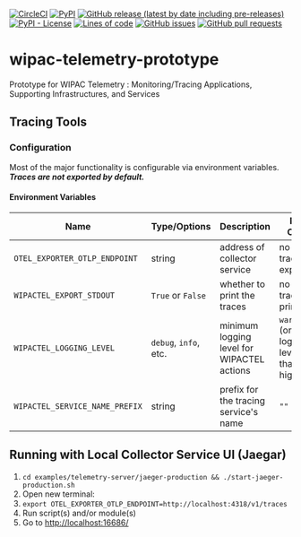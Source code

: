 <!--- Top of README Badges (automated) --->
[![CircleCI](https://img.shields.io/circleci/build/github/WIPACrepo/wipac-telemetry)](https://app.circleci.com/pipelines/github/WIPACrepo/wipac-telemetry?branch=main&filter=all) [![PyPI](https://img.shields.io/pypi/v/wipac-dev-tools)](https://pypi.org/project/wipac-dev-tools/) [![GitHub release (latest by date including pre-releases)](https://img.shields.io/github/v/release/WIPACrepo/wipac-telemetry?include_prereleases)](https://github.com/WIPACrepo/wipac-telemetry/) [![PyPI - License](https://img.shields.io/pypi/l/wipac-dev-tools)](https://github.com/WIPACrepo/wipac-telemetry/blob/main/LICENSE) [![Lines of code](https://img.shields.io/tokei/lines/github/WIPACrepo/wipac-telemetry)](https://github.com/WIPACrepo/wipac-telemetry/) [![GitHub issues](https://img.shields.io/github/issues/WIPACrepo/wipac-telemetry)](https://github.com/WIPACrepo/wipac-telemetry/issues?q=is%3Aissue+sort%3Aupdated-desc+is%3Aopen) [![GitHub pull requests](https://img.shields.io/github/issues-pr/WIPACrepo/wipac-telemetry)](https://github.com/WIPACrepo/wipac-telemetry/pulls?q=is%3Apr+sort%3Aupdated-desc+is%3Aopen) 
<!--- End of README Badges (automated) --->
# wipac-telemetry-prototype
Prototype for WIPAC Telemetry : Monitoring/Tracing Applications, Supporting Infrastructures, and Services

## Tracing Tools

### Configuration
Most of the major functionality is configurable via environment variables. **_Traces are not exported by default._**

#### Environment Variables
Name                          |  Type/Options         | Description                                | Null Case          | Example & Notes
----------------------------- | --------------------- | ------------------------------------------ | ------------------ | --------------- |
`OTEL_EXPORTER_OTLP_ENDPOINT` | string                | address of collector service               | no traces exported | `https://my.url.aq/traces/go/here`
`WIPACTEL_EXPORT_STDOUT`      | `True` or `False`     | whether to print the traces                | no traces printed  |
`WIPACTEL_LOGGING_LEVEL`      | `debug`, `info`, etc. | minimum logging level for WIPACTEL actions | `warning` (or root logger's level if that's higher)
`WIPACTEL_SERVICE_NAME_PREFIX`| string                | prefix for the tracing service's name      | `""`               | `mou` (results in a service called "mou/server" instead of just "server")

## Running with Local Collector Service UI (Jaegar)
1. `cd examples/telemetry-server/jaeger-production && ./start-jaeger-production.sh`
1. Open new terminal:
1. `export OTEL_EXPORTER_OTLP_ENDPOINT=http://localhost:4318/v1/traces`
1. Run script(s) and/or module(s)
1. Go to <http://localhost:16686/>
